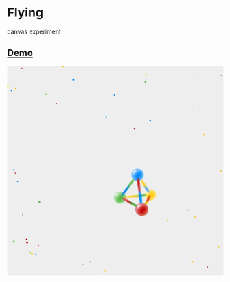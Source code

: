 # Flying
canvas experiment

## [Demo](http://daviste.com/demo/flying)

[![Flying logo](https://raw.githubusercontent.com/Dmitra/flying/master/snapshot/1.jpg)](http://daviste.com/demo/flying)

